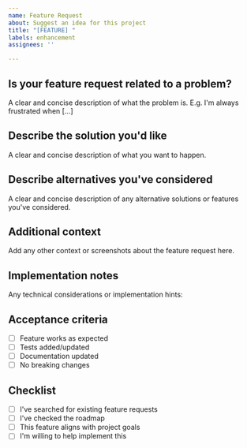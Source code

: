 ```yaml
---
name: Feature Request
about: Suggest an idea for this project
title: "[FEATURE] "
labels: enhancement
assignees: ''

---
```


## Is your feature request related to a problem?
A clear and concise description of what the problem is. E.g. I'm always frustrated when [...]

## Describe the solution you'd like
A clear and concise description of what you want to happen.

## Describe alternatives you've considered
A clear and concise description of any alternative solutions or features you've considered.

## Additional context
Add any other context or screenshots about the feature request here.

## Implementation notes
Any technical considerations or implementation hints:

## Acceptance criteria
- [ ] Feature works as expected
- [ ] Tests added/updated
- [ ] Documentation updated
- [ ] No breaking changes

## Checklist
- [ ] I've searched for existing feature requests
- [ ] I've checked the roadmap
- [ ] This feature aligns with project goals
- [ ] I'm willing to help implement this
